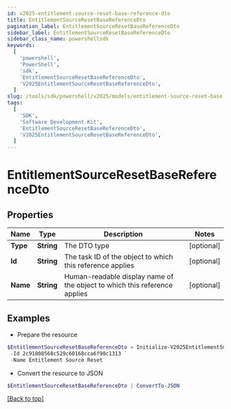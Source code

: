 ```yaml
---
id: v2025-entitlement-source-reset-base-reference-dto
title: EntitlementSourceResetBaseReferenceDto
pagination_label: EntitlementSourceResetBaseReferenceDto
sidebar_label: EntitlementSourceResetBaseReferenceDto
sidebar_class_name: powershellsdk
keywords:
  [
    'powershell',
    'PowerShell',
    'sdk',
    'EntitlementSourceResetBaseReferenceDto',
    'V2025EntitlementSourceResetBaseReferenceDto',
  ]
slug: /tools/sdk/powershell/v2025/models/entitlement-source-reset-base-reference-dto
tags:
  [
    'SDK',
    'Software Development Kit',
    'EntitlementSourceResetBaseReferenceDto',
    'V2025EntitlementSourceResetBaseReferenceDto',
  ]
---
```


# EntitlementSourceResetBaseReferenceDto

## Properties

| Name | Type | Description | Notes |
| --- | --- | --- | --- |
| **Type** | **String** | The DTO type | [optional] |
| **Id** | **String** | The task ID of the object to which this reference applies | [optional] |
| **Name** | **String** | Human-readable display name of the object to which this reference applies | [optional] |

## Examples

- Prepare the resource

```powershell
$EntitlementSourceResetBaseReferenceDto = Initialize-V2025EntitlementSourceResetBaseReferenceDto  -Type TASK_RESULT `
 -Id 2c91808568c529c60168cca6f90c1313 `
 -Name Entitlement Source Reset
```

- Convert the resource to JSON

```powershell
$EntitlementSourceResetBaseReferenceDto | ConvertTo-JSON
```

[[Back to top]](#)
